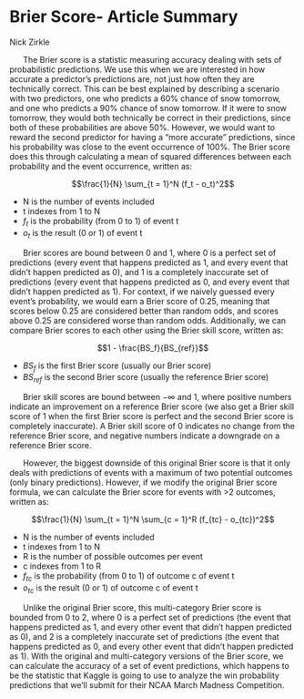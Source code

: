 Brier Score- Article Summary
================
Nick Zirkle

      The Brier score is a statistic measuring accuracy dealing with
sets of probabilistic predictions. We use this when we are interested in
how accurate a predictor’s predictions are, not just how often they are
technically correct. This can be best explained by describing a scenario
with two predictors, one who predicts a 60% chance of snow tomorrow, and
one who predicts a 90% chance of snow tomorrow. If it were to snow
tomorrow, they would both technically be correct in their predictions,
since both of these probabilities are above 50%. However, we would want
to reward the second predictor for having a “more accurate” predictions,
since his probability was close to the event occurrence of 100%. The
Brier score does this through calculating a mean of squared differences
between each probability and the event occurrence, written as:

$$\frac{1}{N} \sum_{t = 1}^N (f_t - o_t)^2$$

-   N is the number of events included
-   t indexes from 1 to N
-   $f_t$ is the probability (from 0 to 1) of event t
-   $o_t$ is the result (0 or 1) of event t

      Brier scores are bound between 0 and 1, where 0 is a perfect set
of predictions (every event that happens predicted as 1, and every event
that didn’t happen predicted as 0), and 1 is a completely inaccurate set
of predictions (every event that happens predicted as 0, and every event
that didn’t happen predicted as 1). For context, if we naively guessed
every event’s probability, we would earn a Brier score of 0.25, meaning
that scores below 0.25 are considered better than random odds, and
scores above 0.25 are considered worse than random odds. Additionally,
we can compare Brier scores to each other using the Brier skill score,
written as:

$$1 - \frac{BS_f}{BS_{ref}}$$

-   $BS_f$ is the first Brier score (usually our Brier score)
-   $BS_{ref}$ is the second Brier score (usually the reference Brier
    score)

      Brier skill scores are bound between $-\infty$ and 1, where
positive numbers indicate an improvement on a reference Brier score (we
also get a Brier skill score of 1 when the first Brier score is perfect
and the second Brier score is completely inaccurate). A Brier skill
score of 0 indicates no change from the reference Brier score, and
negative numbers indicate a downgrade on a reference Brier score.

      However, the biggest downside of this original Brier score is that
it only deals with predictions of events with a maximum of two potential
outcomes (only binary predictions). However, if we modify the original
Brier score formula, we can calculate the Brier score for events with
\>2 outcomes, written as:

$$\frac{1}{N} \sum_{t = 1}^N \sum_{c = 1}^R (f_{tc} - o_{tc})^2$$

-   N is the number of events included
-   t indexes from 1 to N
-   R is the number of possible outcomes per event
-   c indexes from 1 to R
-   $f_{tc}$ is the probability (from 0 to 1) of outcome c of event t
-   $o_{tc}$ is the result (0 or 1) of outcome c of event t

      Unlike the original Brier score, this multi-category Brier score
is bounded from 0 to 2, where 0 is a perfect set of predictions (the
event that happens predicted as 1, and every other event that didn’t
happen predicted as 0), and 2 is a completely inaccurate set of
predictions (the event that happens predicted as 0, and every other
event that didn’t happen predicted as 1). With the original and
multi-category versions of the Brier score, we can calculate the
accuracy of a set of event predictions, which happens to be the
statistic that Kaggle is going to use to analyze the win probability
predictions that we’ll submit for their NCAA March Madness Competition.
